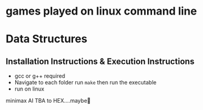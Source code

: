 # games played on linux command line

# Data Structures

## Installation Instructions & Execution Instructions

- gcc or g++ required
- Navigate to each folder run `make` then run the executable
- run on linux

minimax AI TBA to HEX....maybe👀
